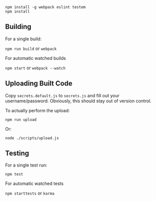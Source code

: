 ```
npm install -g webpack eslint testem
npm install
```

Building
--------

For a single build:

`npm run build` or `webpack`

For automatic watched builds

`npm start` or `webpack --watch`


Uploading Built Code
--------------------

Copy `secrets.default.js` to `secrets.js` and fill out your username/password.  Obviously, this should stay
out of version control.

To actually perform the upload:

`npm run upload`

Or:

`node ./scripts/upload.js`


Testing
-------

For a single test run:

`npm test`

For automatic watched tests

`npm starttests` or `karma`
